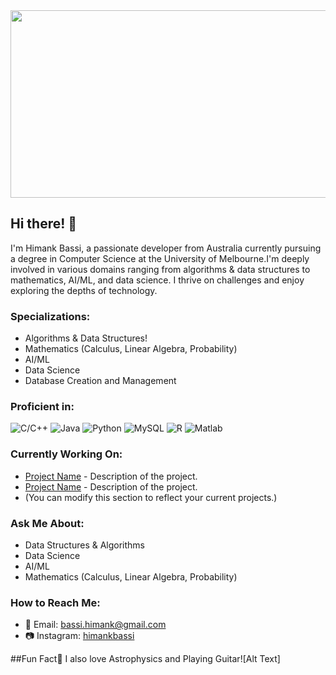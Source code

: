 <img src="https://media.giphy.com/media/NKEt9elQ5cR68/giphy.gif" width="900" height="300" />


## Hi there! 👋

I'm Himank Bassi, a passionate developer from Australia currently pursuing a degree in Computer Science at the University of Melbourne.I'm deeply involved in various domains ranging from algorithms & data structures to mathematics, AI/ML, and data science. I thrive on challenges and enjoy exploring the depths of technology.

### Specializations:
- Algorithms & Data Structures!
- Mathematics (Calculus, Linear Algebra, Probability)
- AI/ML
- Data Science
- Database Creation and Management

### Proficient in:
![C/C++](https://upload.wikimedia.org/wikipedia/commons/thumb/1/18/ISO_C%2B%2B_Logo.svg/120px-ISO_C%2B%2B_Logo.svg.png) 
![Java](https://upload.wikimedia.org/wikipedia/en/thumb/3/30/Java_programming_language_logo.svg/100px-Java_programming_language_logo.svg.png) 
![Python](https://upload.wikimedia.org/wikipedia/commons/c/c3/Python-logo-notext.svg)
![MySQL](https://www.mysql.com/common/logos/logo-mysql-170x115.png) 
![R](https://upload.wikimedia.org/wikipedia/commons/thumb/1/1b/R_logo.svg/120px-R_logo.svg.png)
![Matlab](https://upload.wikimedia.org/wikipedia/commons/thumb/2/21/Matlab_Logo.png/120px-Matlab_Logo.png)




### Currently Working On:
- [Project Name](link) - Description of the project.
- [Project Name](link) - Description of the project.
- (You can modify this section to reflect your current projects.)

### Ask Me About:
- Data Structures & Algorithms
- Data Science
- AI/ML
- Mathematics (Calculus, Linear Algebra, Probability)

### How to Reach Me:
- 📧 Email: bassi.himank@gmail.com
- 📷 Instagram: [himankbassi](https://www.instagram.com/himankbassi/)


##Fun Fact🌟
I also love Astrophysics and Playing Guitar![Alt Text]
